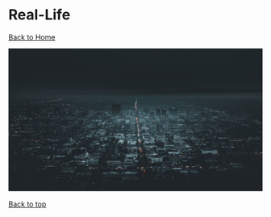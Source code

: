 # Real-Life

[Back to Home](https://github.com/RickyFoots/Wallpapers/tree/main)

</h1>

<img src="https://github.com/RickyFoots/Wallpapers/blob/main/Collection/Real Life/0003adef2077d0934e691e48482106df.jpg">

[Back to top](#Top)
